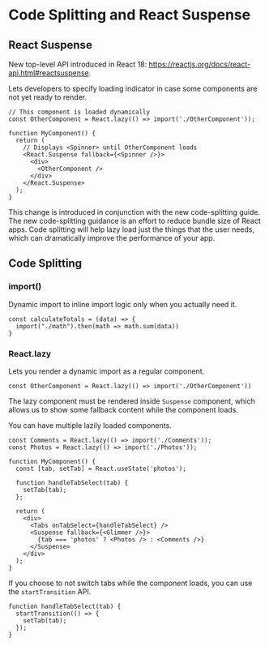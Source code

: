 # Code Splitting and React Suspense

## React Suspense

New top-level API introduced in React 18: https://reactjs.org/docs/react-api.html#reactsuspense.

Lets developers to specify loading indicator in case some components are not yet ready to render.

```
// This component is loaded dynamically
const OtherComponent = React.lazy(() => import('./OtherComponent'));

function MyComponent() {
  return (
    // Displays <Spinner> until OtherComponent loads
    <React.Suspense fallback={<Spinner />}>
      <div>
        <OtherComponent />
      </div>
    </React.Suspense>
  );
}
```

This change is introduced in conjunction with the new code-splitting guide. The new code-splitting guidance is an effort to reduce bundle size of React apps. Code splitting will help lazy load just the things that the user needs, which can dramatically improve the performance of your app.

## Code Splitting

### import()

Dynamic import to inline import logic only when you actually need it.

```
const calculateTotals = (data) => {
  import("./math").then(math => math.sum(data))
}
```

### React.lazy

Lets you render a dynamic import as a regular component.

```
const OtherComponent = React.lazy(() => import('./OtherComponent'))
```

The lazy component must be rendered inside `Suspense` component, which allows us to show some fallback content while the component loads.

You can have multiple lazily loaded components.

```
const Comments = React.lazy(() => import('./Comments'));
const Photos = React.lazy(() => import('./Photos'));

function MyComponent() {
  const [tab, setTab] = React.useState('photos');
  
  function handleTabSelect(tab) {
    setTab(tab);
  };

  return (
    <div>
      <Tabs onTabSelect={handleTabSelect} />
      <Suspense fallback={<Glimmer />}>
        {tab === 'photos' ? <Photos /> : <Comments />}
      </Suspense>
    </div>
  );
}
```

If you choose to not switch tabs while the component loads, you can use the `startTransition` API.

```
function handleTabSelect(tab) {
  startTransition(() => {
    setTab(tab);
  });
}
```